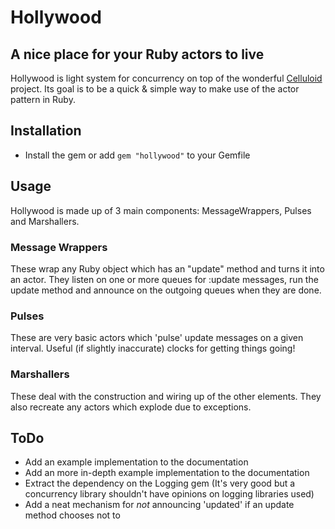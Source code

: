 Hollywood
=========
A nice place for your Ruby actors to live
-----------------------------------------

Hollywood is light system for concurrency on top of the wonderful [Celluloid](http://celluloid.io/) project. 
Its goal is to be a quick & simple way to make use of the actor pattern in Ruby.

Installation
------------
* Install the gem or add `gem "hollywood"` to your Gemfile

Usage
-----
Hollywood is made up of 3 main components: MessageWrappers, Pulses and Marshallers.

### Message Wrappers
These wrap any Ruby object which has an "update" method and turns it into an actor. They listen on one or more queues for :update messages, run the update method and announce on the outgoing queues when they are done.

### Pulses
These are very basic actors which 'pulse' update messages on a given interval. Useful (if slightly inaccurate) clocks for getting things going!

### Marshallers
These deal with the construction and wiring up of the other elements. They also recreate any actors which explode due to exceptions.

ToDo
----
* Add an example implementation to the documentation
* Add an more in-depth example implementation to the documentation
* Extract the dependency on the Logging gem (It's very good but a concurrency library shouldn't have opinions on logging libraries used)
* Add a neat mechanism for _not_ announcing 'updated' if an update method chooses not to
